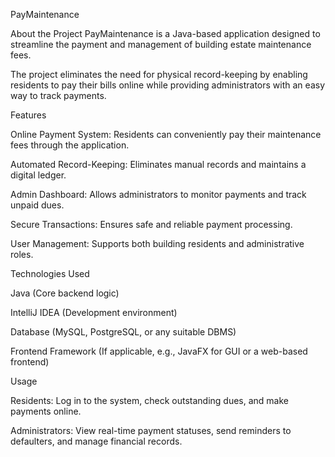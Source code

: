 PayMaintenance

About the Project
PayMaintenance is a Java-based application designed to streamline the payment and management of building estate maintenance fees. 

The project eliminates the need for physical record-keeping by enabling residents to pay their bills online while providing administrators with an easy way to track payments.

Features

Online Payment System: Residents can conveniently pay their maintenance fees through the application.

Automated Record-Keeping: Eliminates manual records and maintains a digital ledger.

Admin Dashboard: Allows administrators to monitor payments and track unpaid dues.

Secure Transactions: Ensures safe and reliable payment processing.

User Management: Supports both building residents and administrative roles.

Technologies Used

Java (Core backend logic)

IntelliJ IDEA (Development environment)

Database (MySQL, PostgreSQL, or any suitable DBMS)

Frontend Framework (If applicable, e.g., JavaFX for GUI or a web-based frontend)

Usage

Residents: Log in to the system, check outstanding dues, and make payments online.

Administrators: View real-time payment statuses, send reminders to defaulters, and manage financial records.

